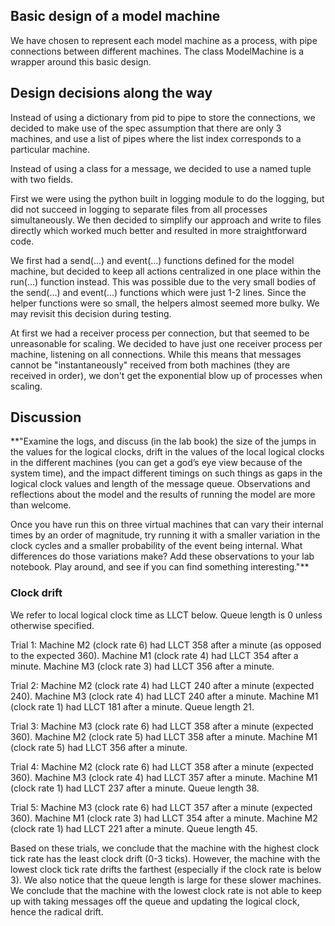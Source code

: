 ## Basic design of a model machine

We have chosen to represent each model machine as a process, with pipe connections between different machines. The class ModelMachine is a wrapper around this basic design.

## Design decisions along the way

Instead of using a dictionary from pid to pipe to store the connections,
we decided to make use of the spec assumption that there are only 3 
machines, and use a list of pipes where the list index corresponds to a 
particular machine.

Instead of using a class for a message, we decided to use a named tuple with two fields.

First we were using the python built in logging module to do the logging, but did not succeed in 
logging to separate files from all processes simultaneously. We then decided to simplify our 
approach and write to files directly which worked much better and resulted in more 
straightforward code.

We first had a send(...) and event(...) functions defined for the model machine, but decided to keep 
all actions centralized in one place within the run(...) function instead. This was possible due 
to the very small bodies of the send(...) and event(...) functions which were just 1-2 lines. Since 
the helper functions were so small, the helpers almost seemed more bulky. We may revisit this decision
during testing.

At first we had a receiver process per connection, but that seemed to be unreasonable for scaling.
We decided to have just one receiver process per machine, listening on all connections. While this 
means that messages cannot be "instantaneously" received from both machines (they are received in order), 
we don't get the exponential blow up of processes when scaling.

## Discussion

**"Examine the logs, and discuss (in the lab book) the size of the jumps in the values for the logical clocks, drift in the values of the local logical clocks in the different machines (you can get a god’s eye view because of the system time), and the impact different timings on such things as gaps in the logical clock values and length of the message queue. Observations and reflections about the model and the results of running the model are more than welcome.

Once you have run this on three virtual machines that can vary their internal times by an order of magnitude, try running it with a smaller variation in the clock cycles and a smaller probability of the event being internal. What differences do those variations make? Add these observations to your lab notebook. Play around, and see if you can find something interesting."**

### Clock drift

We refer to local logical clock time as LLCT below. Queue length is 0 unless otherwise specified.

Trial 1:
Machine M2 (clock rate 6) had LLCT 358 after a minute (as opposed to the expected 360).
Machine M1 (clock rate 4) had LLCT 354 after a minute.
Machine M3 (clock rate 3) had LLCT 356 after a minute.

Trial 2:
Machine M2 (clock rate 4) had LLCT 240 after a minute (expected 240).
Machine M3 (clock rate 4) had LLCT 240 after a minute.
Machine M1 (clock rate 1) had LLCT 181 after a minute. Queue length 21.

Trial 3: 
Machine M3 (clock rate 6) had LLCT 358 after a minute (expected 360).
Machine M2 (clock rate 5) had LLCT 358 after a minute.
Machine M1 (clock rate 5) had LLCT 356 after a minute. 

Trial 4: 
Machine M2 (clock rate 6) had LLCT 358 after a minute (expected 360).
Machine M3 (clock rate 4) had LLCT 357 after a minute.
Machine M1 (clock rate 1) had LLCT 237 after a minute. Queue length 38. 

Trial 5:
Machine M3 (clock rate 6) had LLCT 357 after a minute (expected 360).
Machine M1 (clock rate 3) had LLCT 354 after a minute.
Machine M2 (clock rate 1) had LLCT 221 after a minute. Queue length 45.

Based on these trials, we conclude that the machine with the highest clock tick rate 
has the least clock drift (0-3 ticks). However, the machine with the lowest clock tick rate 
drifts the farthest (especially if the clock rate is below 3). We also notice that the 
queue length is large for these slower machines. We conclude that the machine with the 
lowest clock rate is not able to keep up with taking messages off the queue and updating 
the logical clock, hence the radical drift.







